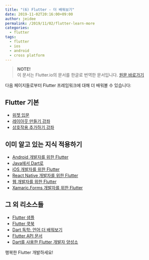 ```yaml
---
title: "(6) Flutter - 더 배워보기"
date: 2019-11-02T20:16:00+09:00
author: jeidee
permalink: /2019/11/02/flutter-learn-more
categories:
  - flutter
tags:
  - flutter
  - ios
  - android
  - cross platform
---
```


> **NOTE!**  
> 이 문서는 Flutter.io의 문서를 한글로 번역한 문서입니다. [원문 바로가기](https://flutter.dev/docs/get-started/learn-more)

다음 페이지들로부터 Flutter 프레임워크에 대해 더 배워볼 수 있습니다:

## Flutter 기본

- [위젯 입문](https://flutter.dev/docs/development/ui/widgets-intro)
- [레이아웃 만들기 강좌](https://flutter.dev/docs/development/ui/layout/tutorial)
- [상호작용 추가하기 강좌](https://flutter.dev/docs/development/ui/interactive)

## 이미 알고 있는 지식 적용하기

- [Android 개발자를 위한 Flutter](https://flutter.dev/docs/get-started/flutter-for/android-devs)
- [Java에서 Dart로](https://codelabs.developers.google.com/codelabs/from-java-to-dart)
- [iOS 개발자를 위한 Flutter](https://flutter.dev/docs/get-started/flutter-for/ios-devs)
- [React Native 개발자를 위한 Flutter](https://flutter.dev/docs/get-started/flutter-for/react-native-devs)
- [웹 개발자를 위한 Flutter](https://flutter.dev/docs/get-started/flutter-for/web-devs)
- [Xamaric.Forms 개발자를 위한 Flutter](https://flutter.dev/docs/get-started/flutter-for/xamarin-forms-devs)

## 그 외 리소스들

- [Flutter 샘플](https://github.com/flutter/samples/blob/master/INDEX.md)
- [Flutter 쿡북](https://flutter.dev/docs/cookbook)
- [Dart 독학: 언어 더 배워보기](https://flutter.dev/docs/resources/bootstrap-into-dart)
- [Flutter API 문서](https://api.flutter.dev/)
- [Dart를 사용한 Flutter 개발자 양성소](https://www.appbrewery.co/p/flutter-development-bootcamp-with-dart)

행복한 Flutter 개발하세요!
